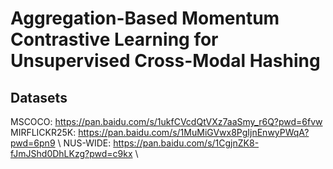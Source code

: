 # Aggregation-Based Momentum Contrastive Learning for Unsupervised Cross-Modal Hashing
## Datasets
MSCOCO: https://pan.baidu.com/s/1ukfCVcdQtVXz7aaSmy_r6Q?pwd=6fvw \
MIRFLICKR25K: https://pan.baidu.com/s/1MuMiGVwx8PgIjnEnwyPWqA?pwd=6pn9 \ 
NUS-WIDE: https://pan.baidu.com/s/1CgjnZK8-fJmJShd0DhLKzg?pwd=c9kx \
